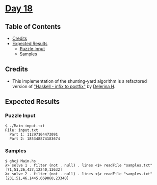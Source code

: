 # [Day 18](https://adventofcode.com/2020/day/18)

## Table of Contents

- [Credits](#credits)
- [Expected Results](#expected-results)
    + [Puzzle Input](#puzzle-input)
    + [Samples](#samples)

## Credits

- This implementation of the shunting-yard algorithm is a refactored version of
["Haskell - infix to postfix"] by [Delerina H].

## Expected Results

### Puzzle Input

```console
$ ./Main input.txt
File: input.txt
  Part 1: 11297104473091
  Part 2: 185348874183674
```

### Samples

```console
$ ghci Main.hs
λ> solve 1 . filter (not . null) . lines <$> readFile "samples.txt"
[71,51,26,437,12240,13632]
λ> solve 2 . filter (not . null) . lines <$> readFile "samples.txt"
[231,51,46,1445,669060,23340]
```

["Haskell - infix to postfix"]: https://gist.github.com/Delerina/d04fc60d6ad4fd6330e3
[Delerina H]: https://gist.github.com/Delerina
